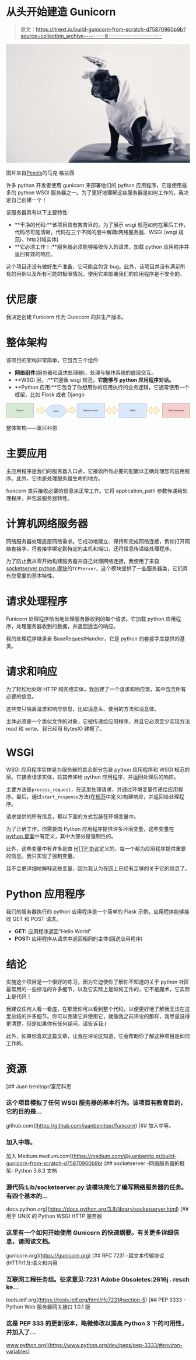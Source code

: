 # 从头开始建造 Gunicorn

> 原文：<https://itnext.io/build-gunicorn-from-scratch-d75870960b9b?source=collection_archive---------6----------------------->

![](img/0e8270b8da341b22398a919f35c73298.png)

图片来自[Pexels](https://www.pexels.com/photo/boston-terrier-wearing-unicorn-pet-costume-1564506/)的马克·格兰西

许多 python 开发者使用 gunicorn 来部署他们的 python 应用程序，它是使用最多的 python WSGI 服务器之一。为了更好地理解这些服务器是如何工作的，我决定自己创建一个！

该服务器具有以下主要特性:

*   **干净的代码:**该项目具有教育目的，为了展示 wsgi 规范如何在幕后工作，代码尽可能清晰，代码在三个不同的层中解耦:网络服务器、WSGI (wsgi 规范)、http2(域实体)
*   **它必须工作！:**服务器必须能够接收传入的请求，加载 python 应用程序并返回有效的响应。

这个项目还没有做好生产准备，它可能会包含 bug。此外，该项目并没有满足所有的用例以及所有可能的极限情况，使用它来部署我们的应用程序是不安全的。

# 伏尼康

我决定创建 Funicorn 作为 Gunicorn 的非生产版本。

# 整体架构

该项目的架构非常简单，它包含三个组件:

*   **网络组件**(服务器和请求处理器)，处理与操作系统的底层交互。
*   **WSGI 层。:**它遵循 wsgi 规范，**它能够与 python 应用程序对话。**
*   **Python 应用:**它包含了你想用你的应用执行的业务逻辑，它通常使用一个框架，比如 Flask 或者 Django

![](img/794fbcfc0434306e1f1a7fb4a97f47ad.png)

整体架构——富尼科恩

# 主要应用

主应用程序是我们的服务器入口点，它接收所有必要的配置以正确处理您的应用程序。此外，它也是处理服务器生命的地方。

funicorn 类只接收必要的信息来正常工作。它将 application_path 参数传递给处理程序，并包装服务器特性。

# 计算机网络服务器

网络服务器处理底层网络需求。它成功地建立、保持和完成网络连接，例如打开网络套接字，将套接字绑定到特定的主机和端口，还将信息传递给处理程序。

为了防止我从零开始构建服务器并自己处理网络连接，我使用了来自 [socketserver python 模块](https://docs.python.org/3.8/library/socketserver.html)的`TCPServer`，这个模块提供了一些服务器类，它们具有您需要的基本特性。

# 请求处理程序

Funicorn 处理程序恰当地处理服务器收到的每个请求。它加载 python 应用程序，处理服务器收到的数据，并返回适当的响应。

我的处理程序继承自 BaseRequestHandler，它是 python 的套接字库提供的基类。

# 请求和响应

为了轻松地处理 HTTP 和网络实体，我创建了一个请求和响应类，其中包含所有必要的信息。

这些类只隔离请求和响应信息，比如消息头、使用的方法和消息体。

主体必须是一个类似文件的对象，它被传递给应用程序，并且它必须至少实现方法 read 和 write。我已经用 BytesIO 建模了。

# WSGI

WSGI 应用程序实体是为服务器的其余部分包装 python 应用程序和 WSGI 规范的层。它接收请求实体，将其传递给 python 应用程序，并返回处理后的响应。

主要方法是`process_request`，在这里处理请求，并通过环境变量传递给应用程序。最后，通过`start_response`方法(在[规范](https://www.python.org/dev/peps/pep-3333/#the-start-response-callable)中定义)构建响应，并返回给处理程序。

请求提供的所有信息，都以下面的方式包装在环境变量中。

为了正确工作，你需要向 Python 应用程序提供许多环境变量，这些变量在 [python 提案](https://www.python.org/dev/peps/pep-3333/#environ-variables)中有定义，其中大部分是强制性的。

此外，这些变量中有许多是由 [HTTP 协议](https://tools.ietf.org/html/rfc7231#section-5)定义的，每一个都为应用程序提供重要的信息。我只实现了强制变量。

我不会更详细地解释这些变量，因为我认为在[网](https://www.python.org/dev/peps/pep-3333/#environ-variables)上已经有足够的关于它的信息了。

# Python 应用程序

我们的服务器执行的 python 应用程序是一个简单的 Flask 示例。应用程序能够接收 GET 和 POST 请求。

*   **GET:** 应用程序返回“Hello World”
*   **POST:** 应用程序从请求中返回相同的主体(回送应用程序)

# 结论

实施这个项目是一个很好的练习，因为它迫使你了解你不知道的关于 python 社区最常用的一些标准的许多细节，以及它实际上是如何工作的，它不是魔术，它实际上是代码！

我建议任何人看一看[库](https://github.com/juanbenitopr/funicorn)，在那里你可以看到整个代码，以便更好地了解我无法在这里总结的许多细节。你可以克隆它并使用它，就像我之前评论的那样，我尽量说得更清楚，但是如果你有任何疑问，请告诉我:)

此外，如果你喜欢这篇文章，让我在评论区知道，它会帮助你了解这种项目是如何工作的。

# 资源

[](https://github.com/juanbenitopr/funicorn) [## Juan benitopr/富尼科恩

### 这个项目模拟了任何 WSGI 服务器的基本行为。该项目有教育目的，它的目的是…

github.com](https://github.com/juanbenitopr/funicorn)  [## 加入中等。

### 加入中等。

加入 Medium.medium.com](https://medium.com/@juanbenito.pr/build-gunicorn-from-scratch-d75870960b9b)  [## socketserver -网络服务器的框架- Python 3.8.3 文档

### 源代码:Lib/socketserver.py 该模块简化了编写网络服务器的任务。有四个基本的…

docs.python.org](https://docs.python.org/3.8/library/socketserver.html) [](https://gunicorn.org) [## 用于 UNIX 的 Python WSGI HTTP 服务器

### 这里有一个如何开始使用 Gunicorn 的快速纲要。有关更多详细信息，请阅读文档。

gunicorn.org](https://gunicorn.org)  [## RFC 7231 -超文本传输协议(HTTP/1.1):语义和内容

### 互联网工程任务组。征求意见:7231 Adobe Obsoletes:2616j . resch ke…

tools.ietf.org](https://tools.ietf.org/html/rfc7231#section-5) [](https://www.python.org/dev/peps/pep-3333/#environ-variables) [## PEP 3333 - Python Web 服务器网关接口 1.0.1 版

### 这是 PEP 333 的更新版本，略微修改以提高 Python 3 下的可用性，并加入了…

www.python.org](https://www.python.org/dev/peps/pep-3333/#environ-variables)
